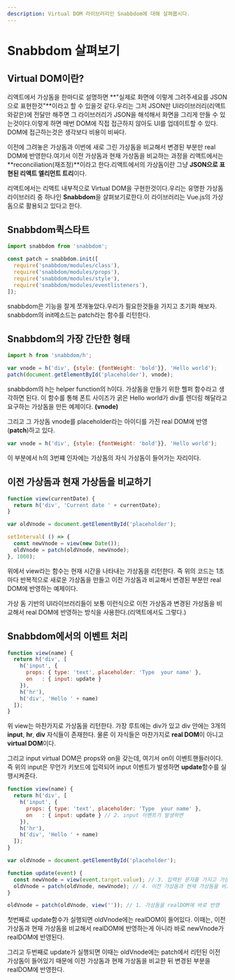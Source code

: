 ```yaml
---
description: Virtual DOM 라이브러리인 Snabbdom에 대해 살펴봅시다.
---
```


# Snabbdom 살펴보기

## Virtual DOM이란?

리액트에서 가상돔을 한마디로 설명하면 **"실제로 화면에 이렇게 그려주세요를 JSON으로 표현한것"**이라고 할 수 있을것 같다.우리는 그저 JSON만 UI라이브러리\(리액트와같은\)에 전달만 해주면 그 라이브러리가 JSON을 해석해서 화면을 그리게 만들 수 있는것이다.이렇게 하면 매번 DOM에 직접 접근하지 않아도 UI를 업데이트할 수 있다. DOM에 접근하는것은 생각보다 비용이 비싸다.

이전에 그려놓은 가상돔과 이번에 새로 그린 가상돔을 비교해서 변경된 부분만 real DOM에 반영한다.여기서 이전 가상돔과 현재 가상돔을 비교하는 과정을 리액트에서는 **reconciliation\(재조정\)**이라고 한다.리액트에서의 가상돔이란 그냥 **JSON으로 표현된 리액트 엘리먼트 트리**이다.

리액트에서는 리액트 내부적으로 Virtual DOM을 구현한것이다.우리는 유명한 가상돔 라이브러리 중 하나인 **Snabbdom**을 살펴보기로한다.이 라이브러리는 Vue.js의 가상돔으로 활용되고 있다고 한다.

## Snabbdom퀵스타트

```javascript
import snabbdom from 'snabbdom';

const patch = snabbdom.init([                   
  require('snabbdom/modules/class'),          
  require('snabbdom/modules/props'),          
  require('snabbdom/modules/style'),          
  require('snabbdom/modules/eventlisteners'), 
]);
```

snabbdom은 기능을 잘게 쪼개놓았다.우리가 필요한것들을 가지고 초기화 해보자. snabbdom의 init메소드는 patch라는 함수를 리턴한다.

## Snabbdom의 가장 간단한 형태

```javascript
import h from 'snabbdom/h';

var vnode = h('div', {style: {fontWeight: 'bold'}}, 'Hello world');
patch(document.getElementById('placeholder'), vnode);
```

snabbdom의 h는 helper function의 h이다. 가상돔을 만들기 위한 헬퍼 함수라고 생각하면 된다. 이 함수를 통해 폰트 사이즈가 굵은 Hello world가 div를 렌더링 해달라고 요구하는 가상돔을 만든 예제이다. **\(vnode\)**

그리고 그 가상돔 vnode를 placeholder라는 아이디를 가진 real DOM에 반영\(**patch**\)하고 있다.

```javascript
var vnode = h('div', {style: {fontWeight: 'bold'}}, 'Hello world');
```

이 부분에서 h의 3번쨰 인자에는 가상돔의 자식 가상돔이 들어가는 자리이다.

## 이전 가상돔과 현재 가상돔을 비교하기

```javascript
function view(currentDate) { 
  return h('div', 'Current date ' + currentDate); 
}

var oldVnode = document.getElementById('placeholder');

setInterval( () => {
  const newVnode = view(new Date());
  oldVnode = patch(oldVnode, newVnode);
}, 1000);
```

위에서 view라는 함수는 현재 시간을 나타내는 가상돔을 리턴한다. 즉 위의 코드는 1초마다 반복적으로 새로운 가상돔을 만들고 이전 가상돔과 비교해서 변경된 부분만 real DOM에 반영하는 예제이다.

가상 돔 기반의 UI라이브러리들이 보통 이런식으로 이전 가상돔과 변경된 가상돔을 비교해서 real DOM에 반영하는 방식을 사용한다.\(리액트에서도 그렇다.\)

## Snabbdom에서의 이벤트 처리

```javascript
function view(name) { 
  return h('div', [
    h('input', {
      props: { type: 'text', placeholder: 'Type  your name' },
      on   : { input: update }
    }),
    h('hr'),
    h('div', 'Hello ' + name)
  ]); 
}
```

위 view는 마찬가지로 가상돔을 리턴한다. 가장 루트에는 div가 있고 div 안에는 3개의 **input**, **hr**, **div** 자식들이 존재한다. 물론 이 자식들은 마찬가지로 **real DOM**이 아니고 **virtual DOM**이다.

그리고 input virtual DOM은 props와 on을 갖는데, 여기서 on이 이벤트핸들러이다. 즉 위의 input은 무언가 키보드에 입력되어 input 이벤트가 발생하면 **update**함수를 실행시켜준다.

```javascript
function view(name) { 
  return h('div', [
    h('input', {
      props: { type: 'text', placeholder: 'Type  your name' },
      on   : { input: update } // 2. input 이벤트가 발생하면
    }),
    h('hr'),
    h('div', 'Hello ' + name)
  ]); 
}

var oldVnode = document.getElementById('placeholder');

function update(event) {
  const newVnode = view(event.target.value); // 3. 입력된 문자를 가지고 가상돔을 만들고
  oldVnode = patch(oldVnode, newVnode); // 4. 이전 가상돔과 현재 가상돔을 비교해서 realDOM에 반영한다.
}

oldVnode = patch(oldVnode, view('')); // 1. 가상돔을 realDOM에 바로 반영
```

첫번째로 update함수가 실행되면 oldVnode에는 realDOM이 들어있다. 이때는, 이전 가상돔과 현재 가상돔을 비교해서 realDOM에 반영하는게 아니라 바로 newVnode가 realDOM에 반영된다.

그리고 두번째로 update가 실행되면 이때는 oldVnode에는 patch에서 리턴된 이전 가상돔이 들어있기 때문에 이전 가상돔과 현재 가상돔을 비교한 뒤 변경된 부분을 realDOM에 반영한다.

